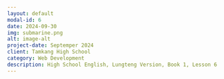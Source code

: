 ```yaml
---
layout: default
modal-id: 6
date: 2024-09-30
img: submarine.png
alt: image-alt
project-date: Septemper 2024
client: Tamkang High School
category: Web Development
description: High School English, Lungteng Version, Book 1, Lesson 6
---
```

